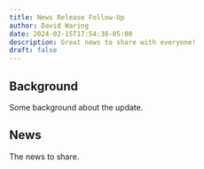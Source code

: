 ```yaml
---
title: News Release Follow-Up
author: David Waring
date: 2024-02-15T17:54:38-05:00
description: Great news to share with everyone!
draft: false
---
```

## Background

Some background about the update.

## News

The news to share.




